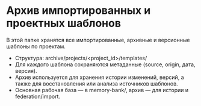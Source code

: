 # Архив импортированных и проектных шаблонов

В этой папке хранятся все импортированные, архивные и версионные шаблоны по проектам.

- Структура: archive/projects/<project_id>/templates/
- Для каждого шаблона сохраняются метаданные (source, origin, дата, версия).
- Архив используется для хранения истории изменений, версий, а также для восстановления или анализа источников шаблонов.
- Основная рабочая база — в memory-bank/, архив — для истории и federation/import. 
